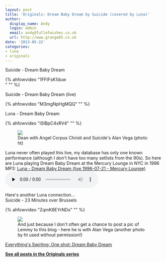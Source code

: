 ```yaml
---
layout: post
title: 'Originals: Dream Baby Dream by Suicide (covered by Luna)'
author:
  display_name: Andy
  login: admin
  email: andy@fullofwishes.co.uk
  url: http://www.grange85.co.uk
date: '2013-05-22'
categories:
- luna
- originals
---
```

<p>Suicide - Dream Baby Dream<br />

{% ahfowvideo "1FFIFsK1duw<br />" "" %}

<a id="more"></a><a id="more-4172"></a></p>
<p>Suicide - Dream Baby Dream (live)</p>
{% ahfowvideo "M3mgNpHgMQQ" "" %}
<p>Luna - Dream Baby Dream</p>
{% ahfowvideo "iSIBpC4xRV4" "" %}
<p><figure class="caption aligncenter"><img src="https://media.fullofwishes.co.uk/05-dean_wareham/pictures/dw_angel_vega_ht.jpg" class /><figcaption class="caption-text"> Dean with Angel Corpus Christi and Suicide's Alan Vega (photo ht)</figcaption></figure>
<p>Luna never often played this live, my database has only one known performance (although I don't have too many setlists from the 90s). So here are Luna playing Dream Baby Dream at the Mercury Lounge in NYC in 1996<br />
MP3: <a href="https://media.fullofwishes.co.uk/02-luna/audio/Luna_1996-07-21_14_Dream-Baby-Dream.mp3">Luna - Dream Baby Dream (live 1996-07-21 - Mercury Lounge)</a><br />
<audio src="https://media.fullofwishes.co.uk/02-luna/audio/Luna_1996-07-21_14_Dream-Baby-Dream.mp3" preload="none" controls /></p>
<p>Here's another Luna connection...<br />
Suicide - 23 Minutes over Brussels</p>
{% ahfowvideo "ZqmK8EYrNDs" "" %}
<p><figure class="caption aligncenter"><img src="https://media.fullofwishes.co.uk/00-misc/pictures/alan_vega_lemmy_ht.jpg" class /><figcaption class="caption-text"> And just because I don't often get a chance to post a pic of Lemmy to this blog - here he is with Alan Vega (another photo by ht used without permission!)</figcaption></figure>
<p><ins datetime="2013-05-22T12:28:56+00:00"><a href="http://www.grange85.co.uk/swirling/2012/07/26/one-shot-dream-baby-dream/" title="One shot: Dream Baby Dream">Everything's Swirling: One shot: Dream Baby Dream</a></ins></p>
<p><strong><a href="/category/originals/" title="List: Originals">See all posts in the Originals series</a></strong></p>
